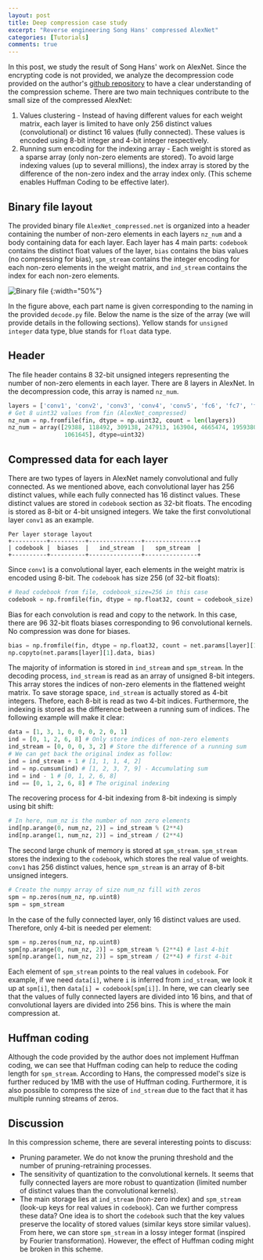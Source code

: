 ```yaml
---
layout: post
title: Deep compression case study
excerpt: "Reverse engineering Song Hans' compressed AlexNet"
categories: [Tutorials]
comments: true
---
```


In this post, we study the result of Song Hans' work on AlexNet. Since the
encrypting code is not provided, we analyze the decompression code provided
on the author's
[github repository](https://github.com/songhan/Deep-Compression-AlexNet) to
have a clear understanding of the compression scheme. There are two main
techniques contribute to the small size of the compressed AlexNet:
1. Values clustering - Instead of having different values for each weight
matrix, each layer is limited to have only 256 distinct values (convolutional)
or distinct 16 values (fully connected). These values is encoded using 8-bit
integer and 4-bit integer respectively.
2. Running sum encoding for the indexing array - Each weight is stored as a
sparse array (only non-zero elements are stored). To avoid large indexing
values (up to several millions), the index array is stored by the difference of
the non-zero index and the array index only. (This scheme enables Huffman Coding
to be effective later).

## Binary file layout

The provided binary file `AlexNet_compressed.net` is organized into a header
containing the number of non-zero elements in each layers `nz_num` and a body
containing data for each layer. Each layer has 4 main parts: `codebook`
contains the distinct float values of the layer, `bias` contains the bias
values (no compressing for bias), `spm_stream` contains the integer encoding
for each non-zero elements in the weight matrix, and `ind_stream` contains the
index for each non-zero elements.

![Binary file](https://net-titech.github.io/img/deep-compression-hans-compressed-file.svg)
{:width="50%"}

In the figure above, each part name is given corresponding to the naming in
the provided `decode.py` file. Below the name is the size of the array (we will
provide details in the following sections). Yellow stands for `unsigned integer`
data type, blue stands for `float` data type.

## Header

The file header contains 8 32-bit unsigned integers representing the number of
non-zero elements in each layer. There are 8 layers in AlexNet. In the
decompression code, this array is named `nz_num`.

```python
layers = ['conv1', 'conv2', 'conv3', 'conv4', 'conv5', 'fc6', 'fc7', 'fc8']
# Get 8 uint32 values from fin (AlexNet_compressed)
nz_num = np.fromfile(fin, dtype = np.uint32, count = len(layers))
nz_num = array([29388, 118492, 309138, 247913, 163904, 4665474, 1959380,
                1061645], dtype=uint32)
```

## Compressed data for each layer

There are two types of layers in AlexNet namely convolutional and fully
connected. As we mentioned above, each convolutional layer has 256 distinct
values, while each fully connected has 16 distinct values. These distinct values
are stored in `codebook` section as 32-bit floats. The encoding is stored as
8-bit or 4-bit unsigned integers. We take the first convolutional layer `conv1`
as an example.

```
Per layer storage layout
+----------+----------+---------------+---------------+
| codebook |  biases  |   ind_stream  |   spm_stream  |
+----------+----------+---------------+---------------+
```

Since `conv1` is a convolutional layer, each elements in the weight matrix is
encoded using 8-bit. The `codebook` has size 256 (of 32-bit floats):

```python
# Read codebook from file, codebook_size=256 in this case
codebook = np.fromfile(fin, dtype = np.float32, count = codebook_size)
```

Bias for each convolution is read and copy to the network. In this case, there
are 96 32-bit floats biases corresponding to 96 convolutional kernels. No
compression was done for biases.

```python
bias = np.fromfile(fin, dtype = np.float32, count = net.params[layer][1].data.size)
np.copyto(net.params[layer][1].data, bias)
```

The majority of information is stored in `ind_stream` and `spm_stream`. In the
decoding process, `ind_stream` is read as an array of unsigned 8-bit integers.
This array stores the indices of non-zero elements in the flattened weight
matrix. To save storage space, `ind_stream` is actually stored as 4-bit
integers. Thefore, each 8-bit is read as two 4-bit indices. Furthermore, the
indexing is stored as the difference between a running sum of indices. The
following example will make it clear:

```python
data = [1, 3, 1, 0, 0, 0, 2, 0, 1]
ind = [0, 1, 2, 6, 8] # Only store indices of non-zero elements
ind_stream = [0, 0, 0, 3, 2] # Store the difference of a running sum
# We can get back the original index as follow:
ind = ind_stream + 1 # [1, 1, 1, 4, 2]
ind = np.cumsum(ind) # [1, 2, 3, 7, 9] - Accumulating sum
ind = ind - 1 # [0, 1, 2, 6, 8]
ind == [0, 1, 2, 6, 8] # The original indexing  
```

The recovering process for 4-bit indexing from 8-bit indexing is simply using
bit shift:

```python
# In here, num_nz is the number of non zero elements
ind[np.arange(0, num_nz, 2)] = ind_stream % (2**4)
ind[np.arange(1, num_nz, 2)] = ind_stream / (2**4)
```

The second large chunk of memory is stored at `spm_stream`. `spm_stream` stores
the indexing to the `codebook`, which stores the real value of weights. `conv1`
has 256 distinct values, hence `spm_stream` is an array of 8-bit unsigned
integers.

```python
# Create the numpy array of size num_nz fill with zeros
spm = np.zeros(num_nz, np.uint8)
spm = spm_stream
```

In the case of the fully connected layer, only 16 distinct values are used.
Therefore, only 4-bit is needed per element:

```python
spm = np.zeros(num_nz, np.uint8)
spm[np.arange(0, num_nz, 2)] = spm_stream % (2**4) # last 4-bit
spm[np.arange(1, num_nz, 2)] = spm_stream / (2**4) # first 4-bit
```

Each element of `spm_stream` points to the real values in `codebook`. For
example, if we need `data[i]`, where `i` is inferred from `ind_stream`, we
look it up at `spm[i]`, then `data[i] = codebook[spm[i]]`. In here, we can
clearly see that the values of fully connected layers are divided into 16 bins,
and that of convolutional layers are divided into 256 bins. This is where the
main compression at.

## Huffman coding

Although the code provided by the author does not implement Huffman coding, we
can see that Huffman coding can help to reduce the coding length for
`spm_stream`. According to Hans, the compressed model's size is
further reduced by 1MB with the use of Huffman coding. Furthermore, it is also
possible to compress the size of `ind_stream` due to the fact that it has
multiple running streams of zeros.

## Discussion

In this compression scheme, there are several interesting points to discuss:

- Pruning parameter. We do not know the pruning threshold and the number of
pruning-retraining processes.
- The sensitivity of quantization to the convolutional kernels. It seems that
fully connected layers are more robust to quantization (limited number of
distinct values than the convolutional kernels).
- The main storage lies at `ind_stream` (non-zero index) and `spm_stream`
(look-up keys for real values in `codebook`). Can we further compress these
data? One idea is to short the `codebook` such that the key values preserve
the locality of stored values (similar keys store similar values). From here,
we can store `spm_stream` in a lossy integer format (inspired by Fourier
transformation). However, the effect of Huffman coding might be broken in this
scheme.
